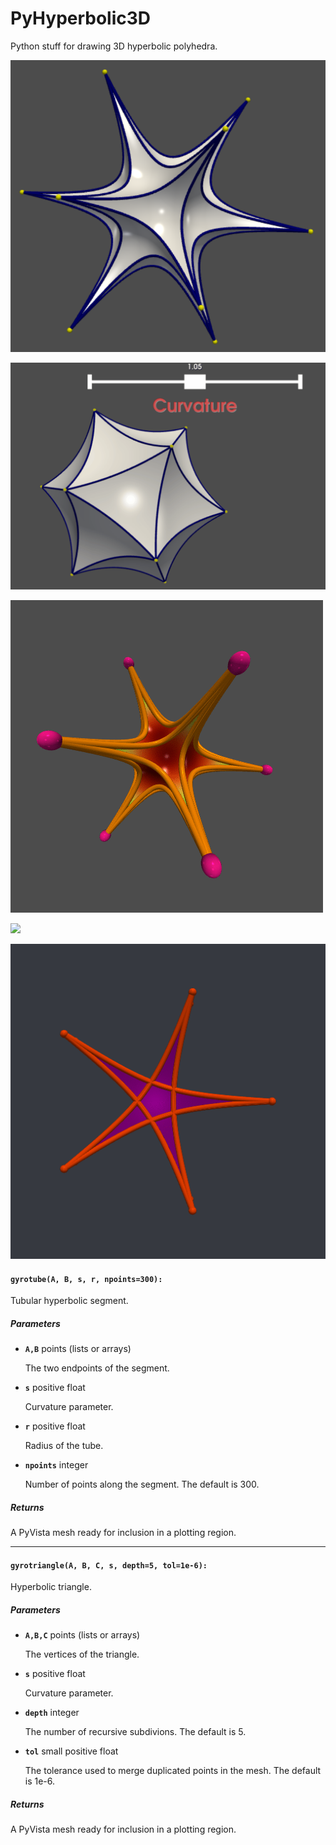 # PyHyperbolic3D

Python stuff for drawing 3D hyperbolic polyhedra.

![](https://github.com/stla/PyHyperbolic3D/raw/main/examples/icosahedron.png)

![](https://github.com/stla/PyHyperbolic3D/raw/main/examples/icosahedron_slider.gif)

![](https://github.com/stla/PyHyperbolic3D/raw/main/examples/icosahedron_colored.gif)

![](https://github.com/stla/PyHyperbolic3D/raw/main/examples/BarthHyperbolicpolyhedron.gif)

![](https://github.com/stla/PyHyperbolic3D/raw/main/examples/PentagrammicPrism.gif)


#### `gyrotube(A, B, s, r, npoints=300):`

Tubular hyperbolic segment.

##### Parameters
- **`A,B`** points (lists or arrays)

  The two endpoints of the segment.

- **`s`** positive float

   Curvature parameter.
   
- **`r`** positive float

   Radius of the tube.
   
- **`npoints`** integer

   Number of points along the segment. The default is 300.

##### Returns
A PyVista mesh ready for inclusion in a plotting region.

___

#### `gyrotriangle(A, B, C, s, depth=5, tol=1e-6):`

Hyperbolic triangle.

##### Parameters
- **`A,B,C`** points (lists or arrays)

  The vertices of the triangle.

- **`s`** positive float

   Curvature parameter.
   
- **`depth`** integer

   The number of recursive subdivions. The default is 5.

- **`tol`** small positive float

   The tolerance used to merge duplicated points in the mesh.
The default is 1e-6.

##### Returns
A PyVista mesh ready for inclusion in a plotting region.


